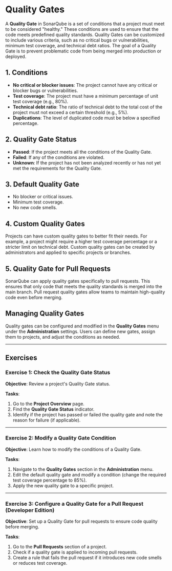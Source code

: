 # Quality Gates

A **Quality Gate** in SonarQube is a set of conditions that a project must 
meet to be considered "healthy." These conditions are used to ensure that 
the code meets predefined quality standards. Quality Gates can be 
customized to include various criteria, such as no critical bugs or 
vulnerabilities, minimum test coverage, and technical debt ratios. 
The goal  of a Quality Gate is to prevent problematic code from being 
merged into production or deployed.      

## 1. Conditions

- **No critical or blocker issues**: The project cannot have any critical 
  or blocker bugs or vulnerabilities. 
- **Test coverage**: The project must have a minimum percentage of unit 
  test coverage (e.g., 80%). 
- **Technical debt ratio**: The ratio of technical debt to the total cost 
  of the project must not exceed a certain threshold (e.g., 5%). 
- **Duplications**: The level of duplicated code must be below a specified 
  percentage. 

## 2. Quality Gate Status

- **Passed**: If the project meets all the conditions of the Quality Gate.
- **Failed**: If any of the conditions are violated.
- **Unknown**: If the project has not been analyzed recently or has not yet 
  met the requirements for the Quality Gate. 

## 3. Default Quality Gate

- No blocker or critical issues.
- Minimum test coverage.
- No new code smells.

## 4. Custom Quality Gates

Projects can have custom quality gates to better fit their needs. For 
example, a project might require a higher test coverage percentage or a 
stricter limit on technical debt. Custom quality gates can be created by 
administrators and applied to specific projects or branches.   

## 5. Quality Gate for Pull Requests

SonarQube can apply quality gates specifically to pull requests. This 
ensures that only code that meets the quality standards is merged into the 
main branch. Pull request quality gates allow teams to maintain 
high-quality code even before merging.   

## Managing Quality Gates

Quality gates can be configured and modified in the **Quality Gates** menu 
under the **Administration** settings. Users can define new gates, assign 
them to projects, and adjust the conditions as needed.   

---

## Exercises

### Exercise 1: Check the Quality Gate Status

**Objective**: 
Review a project's Quality Gate status.

**Tasks**:
1. Go to the **Project Overview** page.
2. Find the **Quality Gate Status** indicator.
3. Identify if the project has passed or failed the quality gate and note 
   the reason for failure (if applicable). 

---

### Exercise 2: Modify a Quality Gate Condition

**Objective**: 
Learn how to modify the conditions of a Quality Gate.

**Tasks**:
1. Navigate to the **Quality Gates** section in the **Administration** menu.
2. Edit the default quality gate and modify a condition 
   (change the required test coverage percentage to 85%). 
3. Apply the new quality gate to a specific project.

---

### Exercise 3: Configure a Quality Gate for a Pull Request (Developer Edition)

**Objective**: 
Set up a Quality Gate for pull requests to ensure code quality before merging.

**Tasks**:
1. Go to the **Pull Requests** section of a project.
2. Check if a quality gate is applied to incoming pull requests.
3. Create a rule that fails the pull request if it introduces new code 
   smells or reduces test coverage. 
